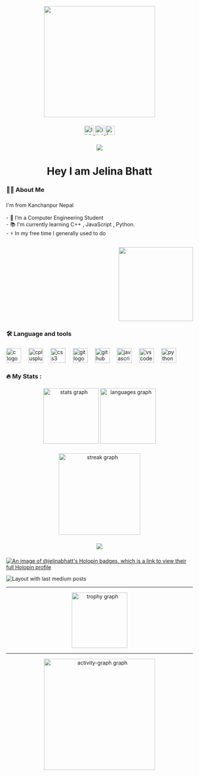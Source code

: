 <div align="center">
  <img height="300" src="https://"  />
</div>

###

<div align="center">
  <a href="https://www.linkedin.com/in/jelina-bhatt-2384472b4/" target="_blank">
    <img src="https://img.shields.io/static/v1?message=LinkedIn&logo=linkedin&label=&color=0077B5&logoColor=white&labelColor=&style=for-the-badge" height="25" alt="linkedin logo"  />
  </a>
  <a href="https://www.instagram.com/jelinabhatt/" target="_blank">
    <img src="https://img.shields.io/static/v1?message=Instagram&logo=instagram&label=&color=E4405F&logoColor=white&labelColor=&style=for-the-badge" height="25" alt="instagram logo"  />
  </a>
  <a href="https://www.facebook.com/jelina.bhatt" target="_blank">
    <img src="https://img.shields.io/static/v1?message=Facebook&logo=facebook&label=&color=1877F2&logoColor=white&labelColor=&style=for-the-badge" height="25" alt="facebook logo"  />
  </a>
</div>

###

<div align="center">
  <img src="https://visitor-badge.laobi.icu/badge?page_id=Jelina-bhatt.Jelina-bhatt&"  />
</div>

###

<h1 align="center">Hey I am Jelina Bhatt</h1>

###

<h3 align="left">👩‍💻  About Me</h3>

###

<p align="left">I'm from Kanchanpur Nepal<br><br>- 🔭 I’m a Computer Engineering Student<br>- 📚 I'm currently learning C++ , JavaScript , Python.<br>- ⚡ In my free time I generally used to do</p>

###

<div align="right">
  <img height="200" src="https://media.giphy.com/media/L1R1tvI9svkIWwpVYr/giphy.gif?cid=790b7611v5pzxxyav497vgyentif2klx9ghk6y3he2h4jjkj&ep=v1_gifs_search&rid=giphy.gif&ct=g"  />
</div>

###

<h3 align="left">🛠 Language and tools</h3>

###

<div align="left">
  <img src="https://cdn.jsdelivr.net/gh/devicons/devicon/icons/c/c-original.svg" height="40" alt="c logo"  />
  <img width="12" />
  <img src="https://cdn.jsdelivr.net/gh/devicons/devicon/icons/cplusplus/cplusplus-original.svg" height="40" alt="cplusplus logo"  />
  <img width="12" />
  <img src="https://cdn.jsdelivr.net/gh/devicons/devicon/icons/css3/css3-original.svg" height="40" alt="css3 logo"  />
  <img width="12" />
  <img src="https://cdn.jsdelivr.net/gh/devicons/devicon/icons/git/git-original.svg" height="40" alt="git logo"  />
  <img width="12" />
  <img src="https://cdn.jsdelivr.net/gh/devicons/devicon/icons/github/github-original.svg" height="40" alt="github logo"  />
  <img width="12" />
  <img src="https://cdn.jsdelivr.net/gh/devicons/devicon/icons/javascript/javascript-original.svg" height="40" alt="javascript logo"  />
  <img width="12" />
  <img src="https://cdn.jsdelivr.net/gh/devicons/devicon/icons/vscode/vscode-original.svg" height="40" alt="vscode logo"  />
  <img width="12" />
  <img src="https://cdn.jsdelivr.net/gh/devicons/devicon/icons/python/python-original.svg" height="40" alt="python logo"  />
</div>

###

<h3 align="left">🔥   My Stats :</h3>

###

<div align="center">
  <img src="https://github-readme-stats.vercel.app/api?username=Jelina-bhatt&hide_title=false&hide_rank=false&show_icons=true&include_all_commits=true&count_private=true&disable_animations=false&theme=dracula&locale=en&hide_border=false&order=1" height="150" alt="stats graph"  />
  <img src="https://github-readme-stats.vercel.app/api/top-langs?username=Jelina-bhatt&locale=en&hide_title=false&layout=compact&card_width=320&langs_count=5&theme=dracula&hide_border=false&order=2" height="150" alt="languages graph"  />
</div>

###

<div align="center">
  <img src="https://streak-stats.demolab.com?user=Jelina-bhatt&locale=en&mode=daily&theme=dark&hide_border=false&border_radius=5&order=3" height="220" alt="streak graph"  />
</div>

###

<div align="center">
  <img src="https://profile-counter.glitch.me/Jelina-bhatt/count.svg?"  />
</div>

###
[![An image of @jelinabhatt's Holopin badges, which is a link to view their full Holopin profile](https://holopin.me/jelinabhatt)](https://holopin.io/@jelinabhatt)

  <img src="https://github-read-medium-git-main.pahlevikun.vercel.app/latest?limit=4" alt="Layout with last medium posts"  />
</div>
<hr bgcolor="blue" >
<div align="center">
  <img src="https://github-profile-trophy.vercel.app?username=Jelina-bhatt&theme=dracula&column=-1&row=1&margin-w=8&margin-h=8&no-bg=false&no-frame=false&order=4" height="150" alt="trophy graph"  />
  <hr bgcolor="blue" >
  <img src="https://github-readme-activity-graph.vercel.app/graph?username=Jelina-bhatt&radius=16&theme=react&area=true&order=5" height="300" alt="activity-graph graph"  />
</div>
